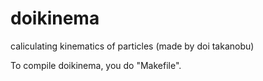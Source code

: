 # doikinema
caliculating kinematics of particles (made by doi takanobu)

To compile doikinema, you do "Makefile".
